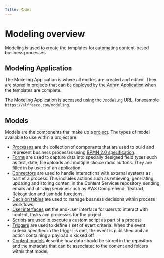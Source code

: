 ```yaml
---
Title: Model
---
```


# Modeling overview

Modeling is used to create the templates for automating content-based business processes.

## Modeling Application

The Modeling Application is where all models are created and edited. They are stored in projects that can be [deployed by the Admin Application](../admin/release.md#deployment) when the templates are complete.

The Modeling Application is accessed using the `/modeling` URL, for example `https://alfresco.com/modeling`.

## Models

Models are the components that make up a [project](projects.md). The types of model available to use within a project are:

* [Processes](processes/README.md) are the collection of components that are used to build and represent business processes using [BPMN 2.0 specification](https://www.omg.org/spec/BPMN/2.0/).
* [Forms](forms.md) are used to capture data into specially designed field types such as text, date, file uploads and multiple choice radio buttons. They are filled in by users of an application.
* [Connectors](connectors/README.md) are used to handle interactions with external systems as part of a process. This includes actions such as retrieving, generating, updating and storing content in the Content Services repository, sending emails and utilizing services such as AWS Comprehend, Textract, Rekognition and Lambda functions.
* [Decision tables](decisions.md) are used to manage business decisions within process workflows.
* [User interfaces](interfaces.md) set the end-user interface for users to interact with content, tasks and processes for the project.
* [Scripts](scripts.md) are used to execute a custom script as part of a process
* [Triggers](triggers.md) are used to define a set of event criteria. When the event criteria specified in the trigger is met, the event is published and an action containing a payload is kicked off.
* [Content models](content-models.md) describe how data should be stored in the repository and the metadata that can be associated to the content and folders within that model.
